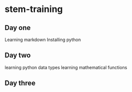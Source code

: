 # stem-training
## Day one
Learning markdown
Installing python
## Day two
learning python data types
learning mathematical functions
## Day three
